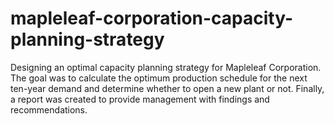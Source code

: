 # mapleleaf-corporation-capacity-planning-strategy
Designing an optimal capacity planning strategy for Mapleleaf Corporation. The goal was to calculate the optimum production schedule for the next ten-year demand and determine whether to open a new plant or not. Finally, a report was created to provide management with findings and recommendations.
